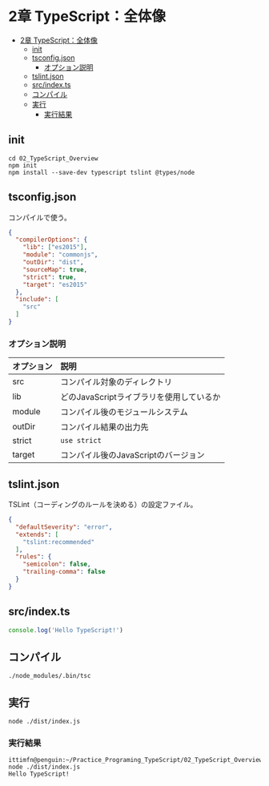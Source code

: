 # 2章 TypeScript：全体像

- [2章 TypeScript：全体像](#2章-typescript全体像)
  - [init](#init)
  - [tsconfig.json](#tsconfigjson)
    - [オプション説明](#オプション説明)
  - [tslint.json](#tslintjson)
  - [src/index.ts](#srcindexts)
  - [コンパイル](#コンパイル)
  - [実行](#実行)
    - [実行結果](#実行結果)

## init

```
cd 02_TypeScript_Overview
npm init
npm install --save-dev typescript tslint @types/node
```

## tsconfig.json

コンパイルで使う。
```json : tsconfig.json
{
  "compilerOptions": {
    "lib": ["es2015"],
    "module": "commonjs",
    "outDir": "dist",
    "sourceMap": true,
    "strict": true,
    "target": "es2015"
  },
  "include": [
    "src"
  ]
}
```

### オプション説明

| オプション | 説明 |
| :-- | :-- |
| src | コンパイル対象のディレクトリ |
| lib | どのJavaScriptライブラリを使用しているか |
| module | コンパイル後のモジュールシステム |
| outDir | コンパイル結果の出力先 |
| strict | `use strict` |
| target | コンパイル後のJavaScriptのバージョン |

## tslint.json

TSLint（コーディングのルールを決める）の設定ファイル。

```json : tslint.json
{
  "defaultSeverity": "error",
  "extends": [
    "tslint:recommended"
  ],
  "rules": {
    "semicolon": false,
    "trailing-comma": false
  }
}
```

## src/index.ts

```ts : src/index.ts
console.log('Hello TypeScript!')
```

## コンパイル

```
./node_modules/.bin/tsc
```

## 実行

```
node ./dist/index.js
```

### 実行結果

```
ittimfn@penguin:~/Practice_Programing_TypeScript/02_TypeScript_Overview$ node ./dist/index.js
Hello TypeScript!
```

